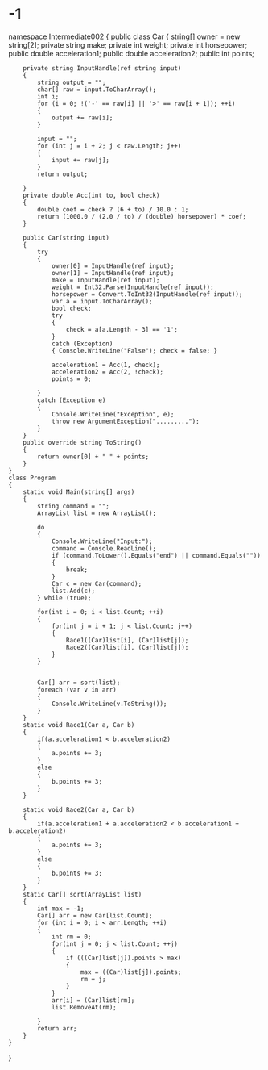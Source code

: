 # -1
namespace Intermediate002
{
    public class Car
    {
        string[] owner = new string[2];
        private string make;
        private int weight;
        private int horsepower;
        public double acceleration1;
        public double acceleration2;
        public int points;




        private string InputHandle(ref string input)
        {
            string output = "";
            char[] raw = input.ToCharArray();
            int i;
            for (i = 0; !('-' == raw[i] || '>' == raw[i + 1]); ++i)
            {
                output += raw[i];
            }

            input = "";
            for (int j = i + 2; j < raw.Length; j++)
            {
                input += raw[j];
            }
            return output;

        }
        private double Acc(int to, bool check)
        {
            double coef = check ? (6 + to) / 10.0 : 1;
            return (1000.0 / (2.0 / to) / (double) horsepower) * coef;
        }

        public Car(string input)
        {
            try
            {
                owner[0] = InputHandle(ref input);
                owner[1] = InputHandle(ref input);
                make = InputHandle(ref input);
                weight = Int32.Parse(InputHandle(ref input));
                horsepower = Convert.ToInt32(InputHandle(ref input));
                var a = input.ToCharArray();
                bool check;
                try
                {
                    check = a[a.Length - 3] == '1';
                }
                catch (Exception)
                { Console.WriteLine("False"); check = false; }

                acceleration1 = Acc(1, check);
                acceleration2 = Acc(2, !check);
                points = 0;

            }
            catch (Exception e)
            {
                Console.WriteLine("Exception", e);
                throw new ArgumentException(".........");
            }
        }
        public override string ToString()
        {
            return owner[0] + " " + points;
        }
    }
    class Program
    {
        static void Main(string[] args)
        {
            string command = "";
            ArrayList list = new ArrayList();

            do
            {
                Console.WriteLine("Input:");
                command = Console.ReadLine();
                if (command.ToLower().Equals("end") || command.Equals(""))
                {
                    break;
                }
                Car c = new Car(command);
                list.Add(c);
            } while (true);

            for(int i = 0; i < list.Count; ++i)
            {
                for(int j = i + 1; j < list.Count; j++)
                {
                    Race1((Car)list[i], (Car)list[j]);
                    Race2((Car)list[i], (Car)list[j]);
                }
            }

            
            Car[] arr = sort(list);
            foreach (var v in arr)
            {
                Console.WriteLine(v.ToString());
            }
        }
        static void Race1(Car a, Car b)
        {
            if(a.acceleration1 < b.acceleration2)
            {
                a.points += 3;
            }
            else
            {
                b.points += 3;
            }
        }

        static void Race2(Car a, Car b)
        {
            if(a.acceleration1 + a.acceleration2 < b.acceleration1 + b.acceleration2)
            {
                a.points += 3;
            }
            else
            {
                b.points += 3;
            }
        }
        static Car[] sort(ArrayList list)
        {
            int max = -1;
            Car[] arr = new Car[list.Count];
            for (int i = 0; i < arr.Length; ++i)
            {
                int rm = 0;
                for(int j = 0; j < list.Count; ++j) 
                {
                    if (((Car)list[j]).points > max)
                    {
                        max = ((Car)list[j]).points;
                        rm = j;
                    }
                }
                arr[i] = (Car)list[rm];
                list.RemoveAt(rm);

            }
            return arr;
        }
    }
}
